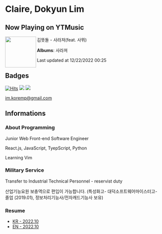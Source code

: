 # Claire, Dokyun Lim

## Now Playing on YTMusic

[<img align="left" width="100" src="https://lh3.googleusercontent.com/BwDoJ-1Qb1YsC4CjZrE21r_onkl_Py0nu4lFHMNBoAuPmSMVGx5y0c4O7O20CFF4Ubheol9zDZ2He58haA">](https://music.youtube.com/watch?v=M8J7SoRuDUc)

김뜻돌 - 사라져(feat. 사뮈)

**Albums**: 사라져

Last updated at 12/22/2022 00:25

## Badges

[![Hits](https://hits.seeyoufarm.com/api/count/incr/badge.svg?url=https%3A%2F%2Fgithub.com%2Fkoremp%2Fkormep&count_bg=%2379C83D&title_bg=%23555555&icon=&icon_color=%23E7E7E7&title=hits&edge_flat=false)](https://hits.seeyoufarm.com)
<a href="https://dev.to/koremp"><img src="https://img.shields.io/badge/dev.to-0A0A0A?style=for-the-badge&logo=devdotto&logoColor=white"/></a>
<a href="https://www.linkedin.com/in/koremp"><img src="https://img.shields.io/badge/LinkedIn-0077B5?style=flat-square&logo=linkedin&logoColor=white"/></a>

im.koremp@gmail.com

## Informations

### About Programming

Junior Web Front-end Software Engineer

React.js, JavaScript, TyepScript, Python

Learning Vim

### Military Service

Transfer to Industrial Technical Personnel - reservist duty

산업기능요원 보충역으로 편입이 가능합니다. (특성화고- 대덕소프트웨어마이스터고- 졸업 (2019.01), 정보처리기능사/전자캐드기능사 보유)

### Resume

* [KR - 2022.10](./resume/README.md)
* [EN - 2022.10](./resume/README.en.md)
